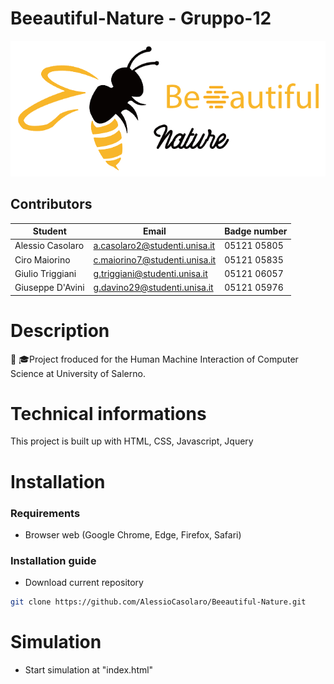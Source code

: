 # Beeautiful-Nature - Gruppo-12

![Test Image 4](/assets/logo.png)

## Contributors

| Student | Email | Badge number|
| ------ | ------ | ------ |
| Alessio Casolaro | a.casolaro2@studenti.unisa.it |05121 05805|
| Ciro Maiorino  | c.maiorino7@studenti.unisa.it |05121 05835|
| Giulio Triggiani | g.triggiani@studenti.unisa.it |05121 06057|
| Giuseppe D'Avini | g.davino29@studenti.unisa.it |05121 05976|

# Description

📕 🎓Project froduced for the Human Machine Interaction of Computer Science at University of Salerno.

# Technical informations

This project is built up with HTML, CSS, Javascript, Jquery


# Installation

### Requirements
* Browser web (Google Chrome, Edge, Firefox, Safari)

### Installation guide
* Download current repository

```sh
git clone https://github.com/AlessioCasolaro/Beeautiful-Nature.git
```
# Simulation
* Start simulation at "index.html"
